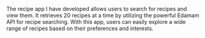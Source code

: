 
The recipe app I have developed allows users to search for recipes and view them. It retrieves 20 recipes at a time by utilizing the powerful Edamam API for recipe searching. With this app, users can easily explore a wide range of recipes based on their preferences and interests.
